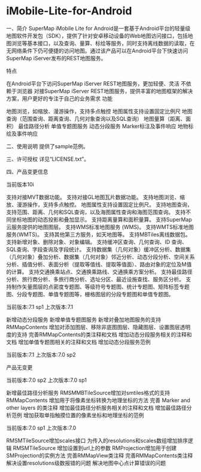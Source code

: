 # iMobile-Lite-for-Android

一、简介
SuperMap iMobile Lite for Android是一套基于Android平台的轻量级地图软件开发包（SDK），提供了针对安卓移动设备的Web地图访问接口，包括地图浏览等基本接口，以及查询、量算、标绘等服务，同时支持离线数据的读取，在无网络条件下仍可便捷的访问地图。通过该产品可以在Android平台下快速访问SuperMap iServer发布的REST地图服务。

特点

在Android平台下访问SuperMap iServer REST地图服务，更加轻便、灵活
不依赖于浏览器
对接SuperMap iServer REST地图服务，提供丰富的地图框架的解决方案，用户更好的专注于自己的业务需求
功能

地图浏览，如缩放、漫游操作，支持多点触控
地图属性支持设置固定比例尺
地图查询（范围查询、距离查询、几何对象查询以及SQL查询）
地图量算（距离、面积）
最佳路径分析
单值专题图服务
动态分段服务
Marker标注及事件响应
地物标绘及事件响应

二、使用说明
提供了sample范例。

三、许可授权
详见“LICENSE.txt”。

四、产品变更信息

当前版本10i

支持对接MVT数据功能。
支持对接GL地图瓦片数据功能。
支持地图浏览、缩放、漫游操作，支持多点触控。
地图属性支持设置固定比例尺。
支持地图查询，支持范围、距离、几何和SQL查询，以及海图属性查询和海图范围查询。
支持不同坐标地图的动态投影和叠加显示。
支持距离量算和面积量算。
支持SuperMap云服务提供的地图图层。
支持WMS标准地图服务 (WMS)。
支持WMTS标准地图服务(WMTS)。
支持其他第三方服务，如天地图等。
支持MBTiles离线数据包。
支持新增对象、删除对象、对象编辑。
支持缓冲区查询、几何查询、ID 查询、SQL查询、字段查询及字段统计。
支持数据集（几何对象）缓冲区分析、数据集（几何对象）叠加分析、数据集（几何对象）邻近分析、动态分段分析、空间关系分析、插值分析、表面分析（提取等值线、提取等值面）、路由对象的定位及M值的计算。
支持交通换乘站点、交通换乘路线、交通换乘方案分析。
支持最佳路径分析、旅行商分析、多旅行商分析、选址分区、最近设施查找、服务区分析。
支持制作矢量图层的点密度专题图、等级符号专题图、统计专题图、矩阵标签专题图、分段专题图、单值专题图等，栅格图层的分段专题图和单值专题图。

当前版本:7.1 sp1 上次版本:7.1

新增动态分段服务
新增单值专题图服务
新增对叠加地图服务的支持
RMMapContents 增加对添加图层、移除非底图图层、隐藏图层、设置图层透明度的支持
完善RMMapContents的类注释和文档
增加动态分段服务相关的注释和文档
增加单值专题图相关的注释和文档
增加动态分段服务范例

当前版本:7.1 上次版本:7.0 sp2

产品无变更

当前版本:7.0 sp2 上次版本:7.0 sp1

新增最佳路径分析服务
RMSMMBTileSource增加对smtiles格式的支持
RMMapContents 增加用于将像素坐标转换为地理坐标的方法
完善 Marker and other layers 的类注释
增加最佳路径分析服务相关的注释和文档
增加最佳路径分析范例
增加获取单指触摸位置的像素坐标和地理坐标的范例

当前版本:7.0 sp1 上次版本:7.0

RMSMTileSource增加scales接口
为传入的resolutions和scales数组增加排序逻辑
RMSMTileSource 增加设置到url上的参数
RMProjection增加用于创建SMProjection的实例方法
完善RMMapView类注释
完善RMMapContents类注释
解决设置resolutions级数报错的问题
解决地图中心点计算错误的问题
